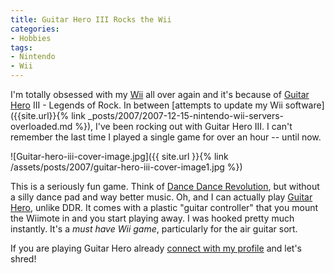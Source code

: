 ```yaml
---
title: Guitar Hero III Rocks the Wii
categories:
- Hobbies
tags:
- Nintendo
- Wii
---
```


I'm totally obsessed with my [Wii](http://wii.nintendo.com/) all over again and it's because of [Guitar Hero](http://www.guitarhero.com/) III - Legends of Rock. In between [attempts to update my Wii software]({{site.url}}{% link _posts/2007/2007-12-15-nintendo-wii-servers-overloaded.md %}), I've been rocking out with Guitar Hero III. I can't remember the last time I played a single game for over an hour -- until now.

![Guitar-hero-iii-cover-image.jpg]({{ site.url }}{% link /assets/posts/2007/guitar-hero-iii-cover-image1.jpg %})

This is a seriously fun game. Think of [Dance Dance Revolution](http://en.wikipedia.org/wiki/Dance_Dance_Revolution), but without a silly dance pad and way better music. Oh, and I can actually play [Guitar Hero](http://en.wikipedia.org/wiki/Guitar_hero), unlike DDR. It comes with a plastic "guitar controller" that you mount the Wiimote in and you start playing away. I was hooked pretty much instantly. It's a _must have Wii game_, particularly for the air guitar sort.

If you are playing Guitar Hero already [connect with my profile](http://www.guitarhero.com/accounts/352472) and let's shred!
